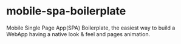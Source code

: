 # mobile-spa-boilerplate
Mobile Single Page App(SPA) Boilerplate, the easiest way to build a WebApp having a native look &amp; feel and pages animation.
